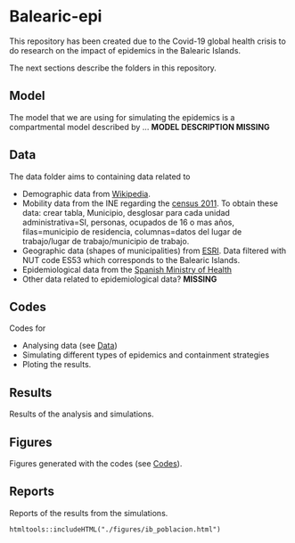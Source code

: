 # Balearic-epi

This repository has been created due to the Covid-19 global health crisis to do research on the impact of epidemics in the Balearic Islands.

The next sections describe the folders in this repository.

## Model

The model that we are using for simulating the epidemics is a compartmental model described by ... **MODEL DESCRIPTION MISSING**

## Data

The data folder aims to containing data related to

 - Demographic data from [Wikipedia](https://es.wikipedia.org/wiki/Anexo:Municipios_y_comarcas_de_las_Islas_Baleares).
 - Mobility data from the INE regarding the [census 2011](https://www.ine.es/censos2011/tablas/Inicio.do). To obtain these data: crear tabla, Municipio, desglosar para cada unidad administrativa=SI, personas, ocupados de 16 o mas años, filas=municipio de residencia, columnas=datos del lugar de trabajo/lugar de trabajo/municipio de trabajo.
 - Geographic data (shapes of municipalities) from [ESRI](http://opendata.esri.es/datasets/53229f5912e04f1ba6dddb70a5abeb72_0). Data filtered with NUT code ES53 which corresponds to the Balearic Islands.
 - Epidemiological data from the [Spanish Ministry of Health](https://www.mscbs.gob.es/en/profesionales/saludPublica/ccayes/alertasActual/nCov-China/documentos/Actualizacion_61_COVID-19.pdf)
 - Other data related to epidemiological data? **MISSING** 

## Codes

Codes for 

 - Analysing data (see [Data](#Data))
 - Simulating different types of epidemics and containment strategies
 - Ploting the results.

 ## Results

Results of the analysis and simulations.

## Figures

Figures generated with the codes (see [Codes](#Codes)).

## Reports

Reports of the results from the simulations.


```{r, echo=FALSE}
htmltools::includeHTML("./figures/ib_poblacion.html")
```